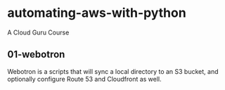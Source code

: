 # automating-aws-with-python
A Cloud Guru Course

## 01-webotron

Webotron is a scripts that will sync a local directory
to an S3 bucket, and optionally configure Route 53
and Cloudfront as well.
